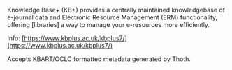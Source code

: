 Knowledge Base+ (KB+) provides a centrally maintained knowledgebase of e-journal data and Electronic Resource Management (ERM) functionality, offering [libraries] a way to manage your e-resources more efficiently.

Info: [https://www.kbplus.ac.uk/kbplus7/](https://www.kbplus.ac.uk/kbplus7/)

Accepts KBART/OCLC formatted metadata generated by Thoth.